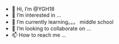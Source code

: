 - 👋 Hi, I’m @YGH18
- 👀 I’m interested in ...
- 🌱 I’m currently learning。。。 middle school
- 💞️ I’m looking to collaborate on ...
- 📫 How to reach me ...

<!---
YGH18/YGH18 is a ✨ special ✨ repository because its `README.md` (this file) appears on your GitHub profile.
You can click the Preview link to take a look at your changes.
--->

